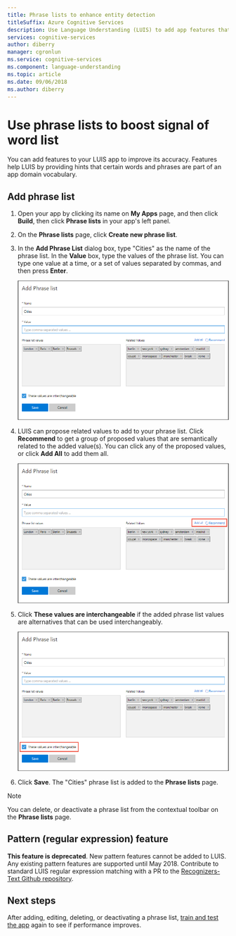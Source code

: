 ```yaml
---
title: Phrase lists to enhance entity detection
titleSuffix: Azure Cognitive Services
description: Use Language Understanding (LUIS) to add app features that can improve the detection or prediction of intents and entities that categories and patterns
services: cognitive-services
author: diberry
manager: cgronlun
ms.service: cognitive-services
ms.component: language-understanding
ms.topic: article
ms.date: 09/06/2018
ms.author: diberry
---
```


# Use phrase lists to boost signal of word list

You can add features to your LUIS app to improve its accuracy. Features help LUIS by providing hints that certain words and phrases are part of an app domain vocabulary. 

## Add phrase list

1. Open your app by clicking its name on **My Apps** page, and then click **Build**, then click **Phrase lists** in your app's left panel. 

2. On the **Phrase lists** page, click **Create new phrase list**. 
 
3. In the **Add Phrase List** dialog box, type "Cities" as the name of the phrase list. In the **Value** box, type the values of the phrase list. You can type one value at a time, or a set of values separated by commas, and then press **Enter**.

    ![Add phrase list Cities](./media/luis-add-features/add-phrase-list-cities.png)

4. LUIS can propose related values to add to your phrase list. Click **Recommend** to get a group of proposed values that are semantically related to the added value(s). You can click any of the proposed values, or click **Add All** to add them all.

    ![Phrase List Proposed Values](./media/luis-add-features/related-values.png)

5. Click **These values are interchangeable** if the added phrase list values are alternatives that can be used interchangeably.

    ![Phrase List Proposed Values](./media/luis-add-features/interchangeable.png)

6. Click **Save**. The "Cities" phrase list is added to the **Phrase lists** page.

<a name="edit-phrase-list"></a>
<a name="delete-phrase-list"></a>
<a name="deactivate-phrase-list"></a>

> [!Note]
> You can delete, or deactivate a phrase list from the contextual toolbar on the **Phrase lists** page.

## Pattern (regular expression) feature 
**This feature is deprecated**. New pattern features cannot be added to LUIS. Any existing pattern features are supported until May 2018. Contribute to standard LUIS regular expression matching with a PR to the [Recognizers-Text Github repository](https://github.com/Microsoft/Recognizers-Text). 

## Next steps

After adding, editing, deleting, or deactivating a phrase list, [train and test the app](luis-interactive-test.md) again to see if performance improves.
